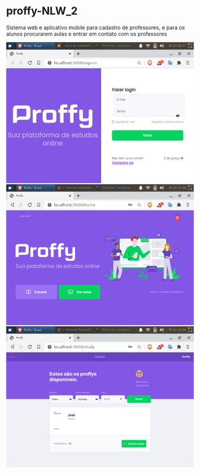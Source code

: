 # proffy-NLW_2
Sistema web e aplicativo mobile para cadastro de professores,
e para os alunos procurarem aulas e entrar em contato com os professores

![Alt text](.github/prof2.png?raw=true "print")
![Alt text](.github/prof3.png?raw=true "print")
![Alt text](.github/prof4.png?raw=true "print")
